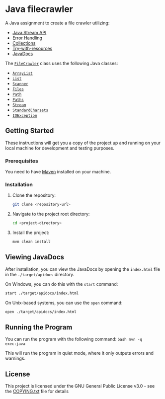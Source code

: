 # Java filecrawler

A Java assignment to create a file crawler utilizing:
- [Java Stream API](https://www.baeldung.com/java-8-streams)
- [Error Handling](https://www.baeldung.com/java-exceptions)
- [Collections](https://www.baeldung.com/java-collections)
- [Try-with-resources](https://www.baeldung.com/java-try-with-resources)
- [JavaDocs](https://www.baeldung.com/javadoc)

The [`FileCrawler`](./src/main/java/com/example/FileCrawler.java) class uses the following Java classes:

- [`ArrayList`](https://docs.oracle.com/javase/8/docs/api/java/util/ArrayList.html)
- [`List`](https://docs.oracle.com/javase/8/docs/api/java/util/List.html)
- [`Scanner`](https://docs.oracle.com/javase/8/docs/api/java/util/Scanner.html)
- [`Files`](https://docs.oracle.com/javase/8/docs/api/java/nio/file/Files.html)
- [`Path`](https://docs.oracle.com/javase/8/docs/api/java/nio/file/Path.html)
- [`Paths`](https://docs.oracle.com/javase/8/docs/api/java/nio/file/Paths.html)
- [`Stream`](https://docs.oracle.com/javase/8/docs/api/java/util/stream/Stream.html)
- [`StandardCharsets`](https://docs.oracle.com/javase/8/docs/api/java/nio/charset/StandardCharsets.html)
- [`IOException`](https://docs.oracle.com/javase/8/docs/api/java/io/IOException.html)

## Getting Started

These instructions will get you a copy of the project up and running on your local machine for development and testing purposes.

### Prerequisites

You need to have [Maven](https://maven.apache.org/download.cgi) installed on your machine.

### Installation

1. Clone the repository:
    ```bash
    git clone <repository-url>
    ```
2. Navigate to the project root directory:
    ```bash
    cd <project-directory>
    ```
3. Install the project:
    ```bash
    mvn clean install
    ```

## Viewing JavaDocs

After installation, you can view the JavaDocs by opening the `index.html` file in the `./target/apidocs` directory.

On Windows, you can do this with the `start` command:
```bash
start ./target/apidocs/index.html
```

On Unix-based systems, you can use the `open` command:
```bash
open ./target/apidocs/index.html
```

## Running the Program

You can run the program with the following command:
    ```bash
    mvn -q exec:java
    ```

This will run the program in quiet mode, where it only outputs errors and warnings.

## License

This project is licensed under the GNU General Public License v3.0 - see the [COPYING.txt](COPYING.txt) file for details
